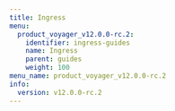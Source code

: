 ```yaml
---
title: Ingress
menu:
  product_voyager_v12.0.0-rc.2:
    identifier: ingress-guides
    name: Ingress
    parent: guides
    weight: 100
menu_name: product_voyager_v12.0.0-rc.2
info:
  version: v12.0.0-rc.2
---
```


